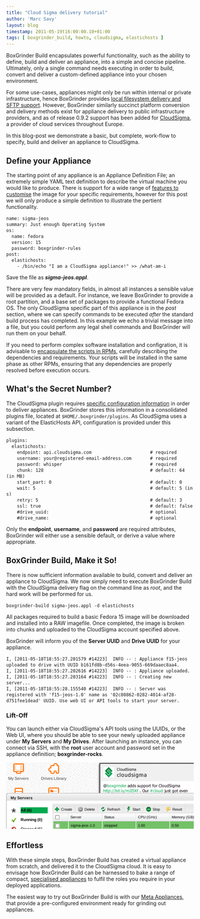 ```yaml
---
title: "Cloud Sigma delivery tutorial"
author: 'Marc Savy'
layout: blog
timestamp: 2011-05-19t16:00:00.10+01:00
tags: [ boxgrinder_build, howto, cloudsigma, elastichosts ]
---
```


BoxGrinder Build encapsulates powerful functionality, such as the ability to define, build and deliver an appliance, into a simple and concise pipeline. Ultimately, only a single command needs executing in order to build, convert and deliver a custom-defined appliance into your chosen environment.

For some use-cases, appliances might only be run within internal or private infrastructure, hence BoxGrinder provides [local filesystem delivery and SFTP support](/tutorials/boxgrinder-build-plugins/).  However, BoxGrinder similarly succinct platform conversion and delivery methods exist for appliance delivery to public infrastructure providers, and as of release 0.9.2 support has been added for [CloudSigma](http://www.cloudsigma.com/), a provider of cloud services throughout Europe.

In this blog-post we demonstrate a basic, but complete, work-flow to specify, build and deliver an appliance to CloudSigma.

## Define your Appliance
The starting point of any appliance is an Appliance Definition File; an extremely simple YAML text definition to describe the virtual machine you would like to produce.  There is support for a wide range of [features to customise](/tutorials/appliance-definition/) the image for your specific requirements, however for this post we will only produce a simple definition to illustrate the pertient functionality.

    name: sigma-jeos
    summary: Just enough Operating System
    os:
      name: fedora
      version: 15
      password: boxgrinder-rules
    post:
      elastichosts:
        - /bin/echo "I am a CloudSigma appliance!" >> /what-am-i
	
Save the file as ___sigma-jeos.appl___.

There are very few mandatory fields, in almost all instances a sensible value will be provided as a default.  For instance, we leave BoxGrinder to provide a root partition, and a base set of packages to provide a functional Fedora OS.  The only CloudSigma specific part of this appliance is in the _post_ section, where we can specify commands to be executed _after_ the standard build process has completed.  In this example we echo a trivial message into a file, but you could perform any legal shell commands and BoxGrinder will run them on your behalf.  

If you need to perform complex software installation and configration, it is advisable to [encapsulate the scripts in RPMs](/tutorials/how-to-use-local-repository/), carefully describing the dependencies and requirements.  Your scripts will be installed in the same phase as other RPMs, ensuring that any dependencies are properly resolved before execution occurs.

## What's the Secret Number?
The CloudSigma plugin requires [specific configuration information](/tutorials/boxgrinder-build-plugins/#ElasticHosts_Delivery_Plugin) in order to deliver appliances.  BoxGrinder stores this information in a consolidated plugins file, located at `$HOME/.boxgrinder/plugins`.  As CloudSigma uses a variant of the ElasticHosts API, configuration is provided under this subsection.

    plugins:
      elastichosts:
        endpoint: api.cloudsigma.com                      # required
        username: your@registered-email-address.com       # required
        password: whisper                                 # required
        chunk: 128                                        # default: 64 (in MB)
        start_part: 0                                     # default: 0
        wait: 5                                           # default: 5 (in s)
        retry: 5                                          # default: 3
        ssl: true                                         # default: false
        #drive_uuid:                                      # optional
        #drive_name:                                      # optional
	
Only the __endpoint__, __username__, and __password__ are required attributes, BoxGrinder will either use a sensible default, or derive a value where appropriate.

## BoxGrinder Build, Make it So!
There is now sufficient information available to build, convert and deliver an appliance to CloudSigma. We now simply need to execute BoxGrinder Build with the CloudSigma delivery flag on the command line as _root_, and the hard work will be performed for us.

    boxgrinder-build sigma-jeos.appl -d elastichosts

All packages required to build a basic Fedora 15 image will be downloaded and installed into a RAW imagefile. Once completed, the image is broken into chunks and uploaded to the CloudSigma account specified above.

BoxGrinder will inform you of the __Server UUID__ and __Drive UUID__ for your appliance.
    
    I, [2011-05-18T18:55:27.201579 #14223]  INFO -- : Appliance f15-jeos uploaded to drive with UUID b161fd8b-d56s-4eea-9055-669daaec8aa4.
    I, [2011-05-18T18:55:27.202616 #14223]  INFO -- : Appliance uploaded.
    I, [2011-05-18T18:55:27.203164 #14223]  INFO -- : Creating new server...
    I, [2011-05-18T18:55:28.155540 #14223]  INFO -- : Server was registered with 'f15-jeos-1.0' name as '02c80862-0282-4014-af28-d751fee1dead' UUID. Use web UI or API tools to start your server.

### Lift-Off  
You can launch either via CloudSigma's API tools using the UUIDs, or the Web UI, where you should be able to see your newly uploaded appliance under __My Servers__ and __My Drives__.  After launching an instance, you can connect via SSH, with the __root__ user account and password set in the appliance definition; __boxgrinder-rocks__. 

![image](/images/screenshots/boxgrinder-sigma-ui.png "CloudSigma UI")

## Effortless 
With these simple steps, BoxGrinder Build has created a virtual appliance from scratch, and delivered it to the CloudSigma cloud.  It is easy to envisage how BoxGrinder Build can be harnessed to bake a range of compact, [specialised appliances](/tutorials/how-to-customize-appliance/) to fulfil the roles you require in your deployed applications.

The easiest way to try out BoxGrinder Build is with our [Meta Appliances](/download/boxgrinder-build-meta-appliance/), that provide a pre-configured environment ready for grinding out appliances.
